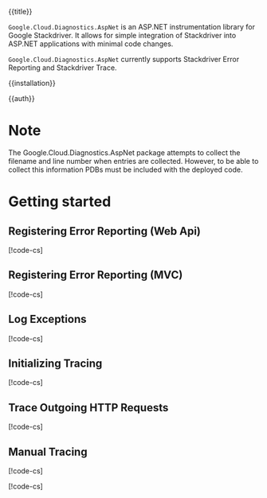 {{title}}

`Google.Cloud.Diagnostics.AspNet` is an ASP.NET instrumentation library for Google Stackdriver.
It allows for simple integration of Stackdriver into ASP.NET applications with minimal code changes.

`Google.Cloud.Diagnostics.AspNet` currently supports Stackdriver Error Reporting and Stackdriver Trace.

{{installation}}

{{auth}}

# Note
The Google.Cloud.Diagnostics.AspNet package attempts to collect the filename and line number when
entries are collected.  However, to be able to collect this information PDBs must be included with
the deployed code.

# Getting started

## Registering Error Reporting (Web Api)

[!code-cs[](obj/snippets/Google.Cloud.Diagnostics.AspNet.AspNet.txt#RegisterExceptionLoggerWebApi)]

## Registering Error Reporting (MVC)

[!code-cs[](obj/snippets/Google.Cloud.Diagnostics.AspNet.AspNet.txt#RegisterExceptionLoggerMvc)]

## Log Exceptions

[!code-cs[](obj/snippets/Google.Cloud.Diagnostics.AspNet.AspNet.txt#LogExceptions)]

## Initializing Tracing

[!code-cs[](obj/snippets/Google.Cloud.Diagnostics.AspNet.AspNet.txt#InitializeTrace)]

## Trace Outgoing HTTP Requests

[!code-cs[](obj/snippets/Google.Cloud.Diagnostics.AspNet.AspNet.txt#TraceOutgoing)]

## Manual Tracing

[!code-cs[](obj/snippets/Google.Cloud.Diagnostics.AspNet.AspNet.txt#UseTracer)]

[!code-cs[](obj/snippets/Google.Cloud.Diagnostics.AspNet.AspNet.txt#UseTracerRunIn)]
